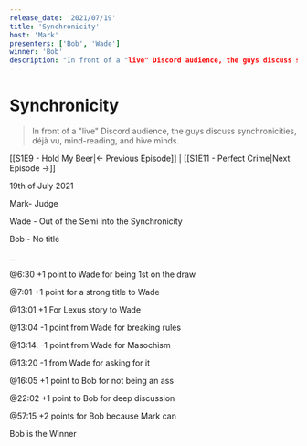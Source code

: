 ```yaml
---
release_date: '2021/07/19'
title: 'Synchronicity'
host: 'Mark'
presenters: ['Bob', 'Wade']
winner: 'Bob'
description: "In front of a "live" Discord audience, the guys discuss synchronicities, déjà vu, mind-reading, and hive minds."
---
```


# Synchronicity

> In front of a "live" Discord audience, the guys discuss synchronicities, déjà vu, mind-reading, and hive minds.

[[S1E9 - Hold My Beer|← Previous Episode]] | [[S1E11 - Perfect Crime|Next Episode →]]

19th of July 2021

  

Mark- Judge

  

Wade - Out of the Semi into the Synchronicity

Bob - No title

__

  

@6:30 +1 point to Wade for being 1st on the draw

@7:01 +1 point for a strong title to Wade

@13:01 +1 For Lexus story to Wade

@13:04 -1 point from Wade for breaking rules

@13:14. -1 point from Wade for Masochism

@13:20 -1 from Wade for asking for it

@16:05 +1 point to Bob for not being an ass

@22:02 +1 point to Bob for deep discussion

@57:15 +2 points for Bob because Mark can

  

Bob is the Winner